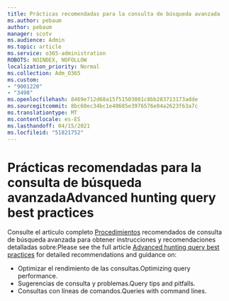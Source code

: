 ```yaml
---
title: Prácticas recomendadas para la consulta de búsqueda avanzada
ms.author: pebaum
author: pebaum
manager: scotv
ms.audience: Admin
ms.topic: article
ms.service: o365-administration
ROBOTS: NOINDEX, NOFOLLOW
localization_priority: Normal
ms.collection: Adm_O365
ms.custom:
- "9001220"
- "3498"
ms.openlocfilehash: 8469e712d68a15f51503081c8bb283713173adde
ms.sourcegitcommit: 8bc60ec34bc1e40685e3976576e04a2623f63a7c
ms.translationtype: MT
ms.contentlocale: es-ES
ms.lasthandoff: 04/15/2021
ms.locfileid: "51821752"
---
```

# <a name="advanced-hunting-query-best-practices"></a><span data-ttu-id="61779-102">Prácticas recomendadas para la consulta de búsqueda avanzada</span><span class="sxs-lookup"><span data-stu-id="61779-102">Advanced hunting query best practices</span></span>

<span data-ttu-id="61779-103">Consulte el artículo completo [Procedimientos](https://docs.microsoft.com/windows/security/threat-protection/microsoft-defender-atp/advanced-hunting-best-practices#optimize-query-performance) recomendados de consulta de búsqueda avanzada para obtener instrucciones y recomendaciones detalladas sobre:</span><span class="sxs-lookup"><span data-stu-id="61779-103">Please see the full article [Advanced hunting query best practices](https://docs.microsoft.com/windows/security/threat-protection/microsoft-defender-atp/advanced-hunting-best-practices#optimize-query-performance) for detailed recommendations and guidance on:</span></span>
- <span data-ttu-id="61779-104">Optimizar el rendimiento de las consultas.</span><span class="sxs-lookup"><span data-stu-id="61779-104">Optimizing query performance.</span></span>
- <span data-ttu-id="61779-105">Sugerencias de consulta y problemas.</span><span class="sxs-lookup"><span data-stu-id="61779-105">Query tips and pitfalls.</span></span>
- <span data-ttu-id="61779-106">Consultas con líneas de comandos.</span><span class="sxs-lookup"><span data-stu-id="61779-106">Queries with command lines.</span></span>


